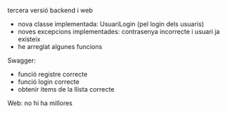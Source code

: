 tercera versió backend i web

- nova classe implementada: UsuariLogin (pel login dels usuaris)
- noves excepcions implementades: contrasenya incorrecte i usuari ja existeix
- he arreglat algunes funcions

Swagger:
- funció registre correcte
- funció login correcte
- obtenir items de la llista correcte

Web:
no hi ha millores